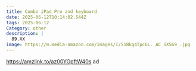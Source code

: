 ```yaml
---
title: Combo iPad Pro and keyboard
date: 2025-06-12T10:14:02.544Z
tags: 2025-06-12
Category: other
description: |
  89.XX
image: https://m.media-amazon.com/images/I/51Bkg4TpcGL._AC_SX569_.jpg
---
```



https://amzlink.to/az00YGpftW40s   ad